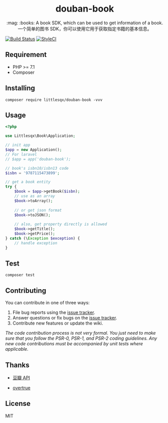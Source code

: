 <h1 align="center"> douban-book </h1>

<p align="center"> :mag: :books: A book SDK, which can be used to get information of a book. <br>一个简单的图书 SDK，你可以使用它用于获取指定书籍的基本信息。</p>

[![Build Status](https://travis-ci.org/Littlesqx/douban-book.svg?branch=master)](https://travis-ci.org/Littlesqx/douban-book)
[![StyleCI](https://github.styleci.io/repos/150088434/shield?branch=master)](https://github.styleci.io/repos/150088434)

## Requirement

- PHP >= 7.1
- Composer

## Installing

```shell
composer require littlesqx/douban-book -vvv
```

## Usage

```php
<?php

use Littlesqx\Book\Application;

// init app
$app = new Application();
// For laravel
// $app = app('douban-book');

// book's isbn10/isbn13 code
$isbn = '9787115473899';

// get a book entity
try {
    $book = $app->getBook($isbn);
    // use as an array
    $book->toArray();
            
    // or get json format
    $book->toJSON();
            
    // also, get property directly is allowed
    $book->getTitle();
    $book->getPrice();
} catch (\Exception $exception) {
    // handle exception
}

```

## Test

```shell
composer test
```

## Contributing

You can contribute in one of three ways:

1. File bug reports using the [issue tracker](https://github.com/littlesqx/douban-book/issues).
2. Answer questions or fix bugs on the [issue tracker](https://github.com/littlesqx/douban-book/issues).
3. Contribute new features or update the wiki.

_The code contribution process is not very formal. You just need to make sure that you follow the PSR-0, PSR-1, and PSR-2 coding guidelines. Any new code contributions must be accompanied by unit tests where applicable._

## Thanks

- [豆瓣 API](https://developers.douban.com)

- [overtrue](https://github.com/overtrue)

## License

MIT